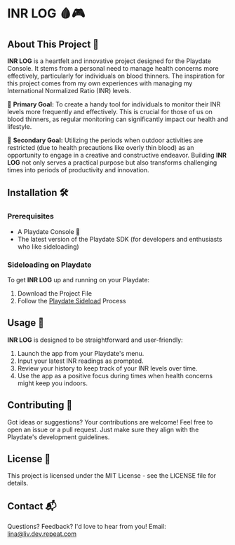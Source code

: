 # INR LOG 🩸🎮

## About This Project 🌟
**INR LOG** is a heartfelt and innovative project designed for the Playdate Console. It stems from a personal need to manage health concerns more effectively, particularly for individuals on blood thinners. The inspiration for this project comes from my own experiences with managing my International Normalized Ratio (INR) levels. 

🎯 **Primary Goal:** To create a handy tool for individuals to monitor their INR levels more frequently and effectively. This is crucial for those of us on blood thinners, as regular monitoring can significantly impact our health and lifestyle.

🏡 **Secondary Goal:** Utilizing the periods when outdoor activities are restricted (due to health precautions like overly thin blood) as an opportunity to engage in a creative and constructive endeavor. Building **INR LOG** not only serves a practical purpose but also transforms challenging times into periods of productivity and innovation.

## Installation 🛠️

### Prerequisites
- A Playdate Console 🎲
- The latest version of the Playdate SDK (for developers and enthusiasts who like sideloading)

### Sideloading on Playdate
To get **INR LOG** up and running on your Playdate:

1. Download the Project File
2. Follow the [Playdate Sideload](https://play.date/account/sideload/) Process

## Usage 📝
**INR LOG** is designed to be straightforward and user-friendly:

1. Launch the app from your Playdate's menu.
2. Input your latest INR readings as prompted.
3. Review your history to keep track of your INR levels over time.
4. Use the app as a positive focus during times when health concerns might keep you indoors.

## Contributing 🤝
Got ideas or suggestions? Your contributions are welcome! Feel free to open an issue or a pull request. Just make sure they align with the Playdate's development guidelines.

## License 📄
This project is licensed under the MIT License - see the LICENSE file for details.

## Contact 📬
Questions? Feedback? I'd love to hear from you!
Email: lina@liv.dev.repeat.com
